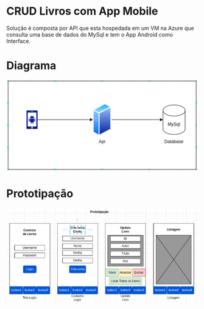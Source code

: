 # CRUD Livros com App Mobile

Solução é composta por API que esta hospedada em um VM na Azure que consulta uma base de dados do MySql e tem o App Android como Interface.

# Diagrama
![alt text](./imgs/diagrama.png)

# Prototipação
![alt text](./imgs/prototipacao.png)
